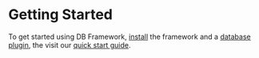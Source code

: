 # Getting Started

To get started using DB Framework, [install](getting-started/installation) the framework and a [database plugin](database-plugins), the visit our [quick start guide](getting-started/quick-start).
